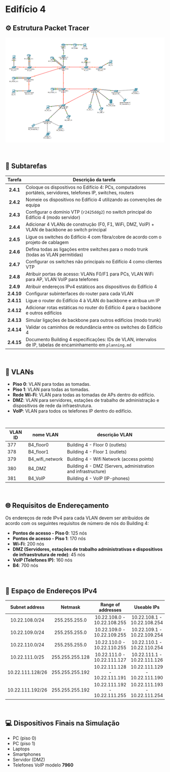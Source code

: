 # Edifício 4

## ⚙️ Estrutura Packet Tracer

![](Edificio-4.png)

<br>

## 🧩 Subtarefas

| **Tarefa** | **Descrição da tarefa**                                                                                         |
|:----------:|-----------------------------------------------------------------------------------------------------------------|
| **2.4.1**  | Coloque os dispositivos no Edifício 4: PCs, computadores portáteis, servidores, telefones IP, switches, routers |
| **2.4.2**  | Nomeie os dispositivos no Edifício 4 utilizando as convenções de equipa                                         |
| **2.4.3**  | Configurar o domínio VTP (`r2425ddg2`) no switch principal do Edifício 4 (modo servidor)                        |
| **2.4.4**  | Adicionar 4 VLANs de construção (F0, F1, WiFi, DMZ, VoIP) + VLAN de backbone ao switch principal                |
| **2.4.5**  | Ligue os switches do Edifício 4 com fibra/cobre de acordo com o projeto de cablagem                             |
| **2.4.6**  | Defina todas as ligações entre switches para o modo trunk (todas as VLAN permitidas)                            |
| **2.4.7**  | Configurar os switches não principais no Edifício 4 como clientes VTP                                           |
| **2.4.8**  | Atribuir portas de acesso: VLANs F0/F1 para PCs, VLAN WiFi para AP, VLAN VoIP para telefones                    |
| **2.4.9**  | Atribuir endereços IPv4 estáticos aos dispositivos do Edifício 4                                                |
| **2.4.10** | Configurar subinterfaces do router para cada VLAN                                                               |
| **2.4.11** | Ligue o router do Edifício 4 à VLAN do backbone e atribua um IP                                                 |
| **2.4.12** | Adicionar rotas estáticas no router do Edifício 4 para o backbone e outros edifícios                            |
| **2.4.13** | Simular ligações de backbone para outros edifícios (modo trunk)                                                 |
| **2.4.14** | Validar os caminhos de redundância entre os switches do Edifício 4                                              |
| **2.4.15** | Documento Building 4 especificações: IDs de VLAN, intervalos de IP, tabelas de encaminhamento em `planning.md`  |

<br>

## 🔌 VLANs

- **Piso 0**: VLAN para todas as tomadas.
- **Piso 1**: VLAN para todas as tomadas.
- **Rede Wi-Fi**: VLAN para todas as tomadas de APs dentro do edifício.
- **DMZ**: VLAN para servidores, estações de trabalho de administração e dispositivos de rede da infraestrutura.
- **VoIP**: VLAN para todos os telefones IP dentro do edifício.

<br>

| VLAN ID | nome VLAN       | descrição VLAN                                                |
|---------|-----------------|---------------------------------------------------------------|
| 377     | B4_floor0       | Building 4 - Floor 0 (outlets)                                |
| 378     | B4_floor1       | Building 4 - Floor 1 (outlets)                                |
| 379     | B4_wifi_network | Building 4 - Wifi Network (access points)                     |
| 380     | B4_DMZ          | Building 4 - DMZ (Servers, administration and infrastructure) |
| 381     | B4_VoIP         | Building 4 - VoIP (IP-phones)                                 |

<br>

## 🌐 Requisitos de Endereçamento

Os endereços de rede IPv4 para cada VLAN devem ser atribuídos de acordo com os seguintes requisitos de número de nós do Building 4:

- **Pontos de acesso - Piso 0**: 125 nós
- **Pontos de acesso - Piso 1**: 170 nós
- **Wi-Fi**: 200 nós
- **DMZ (Servidores, estações de trabalho administrativas e dispositivos de infraestrutura de rede)**: 45 nós
- **VoIP (Telefones IP)**: 160 nós
- **B4**: 700 nós

<br>

## 🔧 Espaço de Endereços IPv4

| **Subnet address**  |   **Netmask**    |     **Range of addresses**     |        **Useable IPs**         | **Hosts**  | **VLAN**  |
|:-------------------:|:----------------:|:------------------------------:|:------------------------------:|:----------:|:---------:|
|   10.22.108.0/24    |  255.255.255.0   |  10.22.108.0 - 10.22.108.255   |  10.22.108.1 - 10.22.108.254   |    254     |   WIFI    |
|   10.22.109.0/24    |  255.255.255.0   |  10.22.109.0 - 10.22.109.255   |  10.22.109.1 - 10.22.109.254   |    254     |   VoIP    |
|   10.22.110.0/24    |  255.255.255.0   |  10.22.110.0 - 10.22.110.255   |  10.22.110.1 - 10.22.110.254   |    254     |    F1     |
|   10.22.111.0/25    | 255.255.255.128  |  10.22.111.0 - 10.22.111.127   |  10.22.111.1 - 10.22.111.126   |    126     |    F0     |
|  10.22.111.128/26   | 255.255.255.192  | 10.22.111.128 - 10.22.111.191  | 10.22.111.129 - 10.22.111.190  |     62     |    DMZ    |
|  10.22.111.192/26   | 255.255.255.192  | 10.22.111.192 - 10.22.111.255  | 10.22.111.193 - 10.22.111.254  |     62     |     -     |

<br>

## 💻 Dispositivos Finais na Simulação

- PC (piso 0)
- PC (piso 1)
- Laptops
- Smartphones
- Servidor (DMZ)
- Telefones VoIP modelo **7960**
